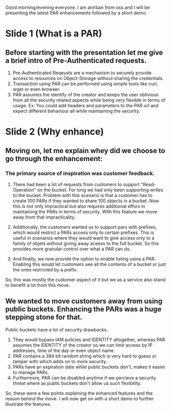 Good morning/evening everyone. I am anirban from oss and I will be presenting the latest PAR enhancements followed by a short demo. 

# Slide 1 (What is a PAR)

## Before starting with the presentation let me give a brief intro of Pre-Authenticated requests.
1. Pre-Authenticated Reqeusts are a mechanism to securely provide access to resources on Object-Storage without sharing the credentials.
2. Transaction using PAR can be performed using simple tools like curl, wget or even browser. 
3. PAR assumes the identify of the creator and keeps the user oblivious from all the security related aspects while being very flexible in terms of usage. 
Ex: You could add headers and parameters to the PAR url and expect different behaviour all while maintaining the security.

# Slide 2 (Why enhance)

## Moving on, let me explain whey did we choose to go through the enhancement:

### The primary source of inspiration was customer feedback. 
1. There had been a lot of requests from customers to support  "Read-Operation" on the bucket. 
For long we had only been supporting writes to the bucket. Problem with this scenario is that a customer has to create 100 PARs if they wanted to share 100 objects in a bucket.
Now this is not only impractical but also requires additional effors in maintaining the PARs in terms of security. With this feature we move away from that impracticality.

2. Additionally, the customers wanted us to support pars with prefixes, which would restrict a PARs access only to certain prefixes. This is useful in scenarios 
where they would want to give access only to a family of objets without giving away aceess to the full bucket. So this provides more granular control over what a PAR can do.

3. And finally, we now provide the option to enable listing usina a PAR. Enabling this would let customers see all the contents of a bucket or just the ones restricted by a prefix.

So, this was mostly the customer aspect of it but we as a service also stand to benefit a lot from this move.

## We wanted to move customers away from using public buckets. Enhancing the PARs was a huge stepping stone for that.
Public buckets have a lot of security drawbacks.
1. They would bypass IAM policies and IDENTITY altogether, whereas PAR assumes the IDENTITY of the creator so we can limit access by IP addresses, 
time of the day or even object name.
2. PAR contains a 384 bit random string which is very hard to guess or tamper with which adds on to more security.
3. PARs have an expiration date while public buckets don't, makes it easier to manage PARs.
4. Furthermore, PAR can be disabled anytime if we percieve a security threat where as public buckets don't allow us such flexibility.

So, these were a few points explaining the enhanced features and the reason behind the move. I will now get on with a short demo to further illustrate the features.
